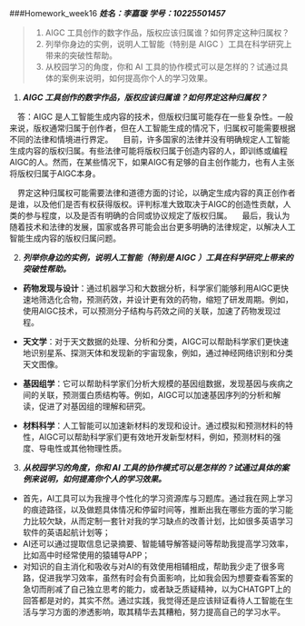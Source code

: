 ###Homework_week16
***姓名：李嘉璇***
***学号：10225501457***
> 1. AIGC 工具创作的数字作品，版权应该归属谁？如何界定这种归属权？
> 2. 列举你身边的实例，说明人工智能（特别是 AIGC ）工具在科学研究上带来的突破性帮助。
> 3. 从校园学习的角度，你和 AI 工具的协作模式可以是怎样的？试通过具体的案例来说明，如何提高你个人的学习效果。

1. ***AIGC 工具创作的数字作品，版权应该归属谁？如何界定这种归属权？***

&emsp;答：AIGC 是人工智能生成内容的技术，但版权归属可能存在一些复杂性。一般来说，版权通常归属于创作者，但在人工智能生成的情况下，归属权可能需要根据不同的法律和情境进行界定。
&emsp;目前，许多国家的法律并没有明确规定人工智能生成内容的版权归属。有些法律可能将版权归属于创造内容的人，即训练或编程AIGC的人。然而，在某些情况下，如果AIGC有足够的自主创作能力，也有人主张将版权归属于AIGC本身。

&emsp;界定这种归属权可能需要法律和道德方面的讨论，以确定生成内容的真正创作者是谁，以及他们是否有权获得版权。评判标准大致取决于AIGC的创造性贡献，人类的参与程度，以及是否有明确的合同或协议规定了版权归属。
&emsp;最后，我认为随着技术和法律的发展，国家或各界可能会出台更多明确的法律规定，以解决人工智能生成内容的版权归属问题。


2. ***列举你身边的实例，说明人工智能（特别是 AIGC ）工具在科学研究上带来的突破性帮助。***
 * **药物发现与设计**：通过机器学习和大数据分析，科学家们能够利用AIGC更快速地筛选化合物，预测药效，并设计更有效的药物，缩短了研发周期。例如，使用AIGC技术，可以预测分子结构与药效之间的关联，加速了药物发现过程。

  * **天文学**：对于天文数据的处理、分析和分类，AIGC可以帮助科学家们更快速地识别星系、探测天体和发现新的宇宙现象，例如，通过神经网络识别和分类天文图像。

  * **基因组学**：它可以帮助科学家们分析大规模的基因组数据，发现基因与疾病之间的关联，预测蛋白质结构等。例如，AIGC可以加速基因序列的分析和解读，促进了对基因组的理解和研究。

  * **材料科学**：人工智能可以加速新材料的发现和设计。通过模拟和预测材料的特性，AIGC可以帮助科学家们更有效地开发新型材料，例如，预测材料的强度、导电性或其他物理性质。




 3. ***从校园学习的角度，你和 AI 工具的协作模式可以是怎样的？试通过具体的案例来说明，如何提高你个人的学习效果。***
   * 首先，AI工具可以为我搜寻个性化的学习资源库与习题库。通过我在网上学习的痕迹路径，以及做题具体情况和停留时间等，推断出我在哪些方面的学习能力比较欠缺，从而定制一套针对我的学习缺点的改善计划，比如很多英语学习软件的英语起航计划等；
   * AI还可以通过提取信息记录摘要、智能辅导解答疑问等帮助我提高学习效率，比如高中时经常使用的猿辅导APP；
   * 对知识的自主消化和吸收与对AI的有效使用相辅相成，帮助我少走了很多弯路，促进我学习效率，虽然有时会有负面影响，比如我会因为想要查看答案的急切而削减了自己独立思考的能力，或者缺乏质疑精神，以为CHATGPT上的回答都是对的，其实不然。通过实践，我觉得还是应该辩证看待人工智能在生活与学习方面的渗透影响，取其精华去其糟粕，努力提高自己的学习水平。
